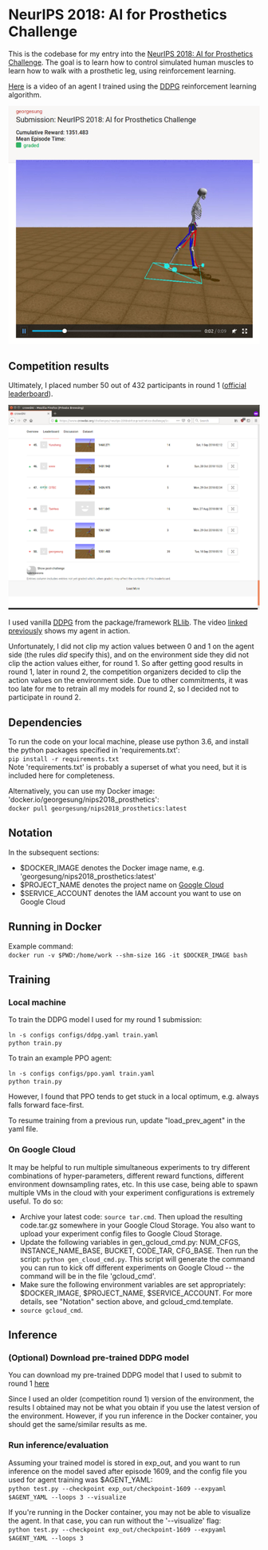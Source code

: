 # NeurIPS 2018: AI for Prosthetics Challenge

This is the codebase for my entry into the [NeurIPS 2018: AI for Prosthetics Challenge](https://www.crowdai.org/challenges/neurips-2018-ai-for-prosthetics-challenge). The goal is to learn how to control simulated human muscles to learn how to walk with a prosthetic leg, using reinforcement learning.

[Here](https://youtu.be/c4vT1WvYUys) is a video of an agent I trained using the [DDPG](https://arxiv.org/abs/1509.02971) reinforcement learning algorithm.

![video screenshot](screenshots/video_screenshot.png)

## Competition results
Ultimately, I placed number 50 out of 432 participants in round 1 ([official leaderboard](https://www.crowdai.org/challenges/neurips-2018-ai-for-prosthetics-challenge/leaderboards?challenge_round_id=47)).

![leaderboard screenshot](screenshots/leaderboard_rd1.png)

I used vanilla [DDPG](https://arxiv.org/abs/1509.02971) from the package/framework [RLlib](https://ray.readthedocs.io/en/latest/rllib.html). The video [linked previously](https://youtu.be/c4vT1WvYUys) shows my agent in action.

Unfortunately, I did not clip my action values between 0 and 1 on the agent side (the rules *did* specify this), and on the environment side they did not clip the action values either, for round 1. So after getting good results in round 1, later in round 2, the competition organizers decided to clip the action values on the environment side. Due to other commitments, it was too late for me to retrain all my models for round 2, so I decided not to participate in round 2.

## Dependencies
To run the code on your local machine, please use python 3.6, and install the python packages specified in 'requirements.txt':  
`pip install -r requirements.txt`  
Note 'requirements.txt' is probably a superset of what you need, but it is included here for completeness.

Alternatively, you can use my Docker image: 'docker.io/georgesung/nips2018_prosthetics':  
`docker pull georgesung/nips2018_prosthetics:latest`

## Notation
In the subsequent sections:
* $DOCKER_IMAGE denotes the Docker image name, e.g. 'georgesung/nips2018_prosthetics:latest'
* $PROJECT_NAME denotes the project name on [Google Cloud](https://cloud.google.com/)
* $SERVICE_ACCOUNT denotes the IAM account you want to use on Google Cloud

## Running in Docker
Example command:  
`docker run -v $PWD:/home/work --shm-size 16G -it $DOCKER_IMAGE bash`

## Training
### Local machine
To train the DDPG model I used for my round 1 submission:
```
ln -s configs configs/ddpg.yaml train.yaml
python train.py
```

To train an example PPO agent:
```
ln -s configs configs/ppo.yaml train.yaml
python train.py
```
However, I found that PPO tends to get stuck in a local optimum, e.g. always falls forward face-first.

To resume training from a previous run, update "load_prev_agent" in the yaml file.

### On Google Cloud
It may be helpful to run multiple simultaneous experiments to try different combinations of hyper-parameters, different reward functions, different environment downsampling rates, etc. In this use case, being able to spawn multiple VMs in the cloud with your experiment configurations is extremely useful. To do so:

- Archive your latest code: `source tar.cmd`. Then upload the resulting code.tar.gz somewhere in your Google Cloud Storage. You also want to upload your experiment config files to Google Cloud Storage.
- Update the following variables in gen_gcloud_cmd.py: NUM_CFGS, INSTANCE_NAME_BASE, BUCKET, CODE_TAR, CFG_BASE. Then run the script: `python gen_cloud_cmd.py`. This script will generate the command you can run to kick off different experiments on Google Cloud -- the command will be in the file 'gcloud_cmd'.
- Make sure the following environment variables are set appropriately: $DOCKER_IMAGE, $PROJECT_NAME, $SERVICE_ACCOUNT. For more details, see "Notation" section above, and gcloud_cmd.template.
- `source gcloud_cmd`.


## Inference
### (Optional) Download pre-trained DDPG model
You can download my pre-trained DDPG model that I used to submit to round 1 [here](https://drive.google.com/file/d/1GUn8vF5bzX7OyB3UBu2sY5TZd-V90FbJ/view?usp=sharing)

Since I used an older (competition round 1) version of the environment, the results I obtained may not be what you obtain if you use the latest version of the environment. However, if you run inference in the Docker container, you should get the same/similar results as me.

### Run inference/evaluation
Assuming your trained model is stored in exp_out, and you want to run inference on the model saved after episode 1609, and the config file you used for agent training was $AGENT_YAML:  
`python test.py --checkpoint exp_out/checkpoint-1609 --expyaml $AGENT_YAML --loops 3 --visualize`

If you're running in the Docker container, you may not be able to visualize the agent. In that case, you can run without the '--visualize' flag:  
`python test.py --checkpoint exp_out/checkpoint-1609 --expyaml $AGENT_YAML --loops 3`
